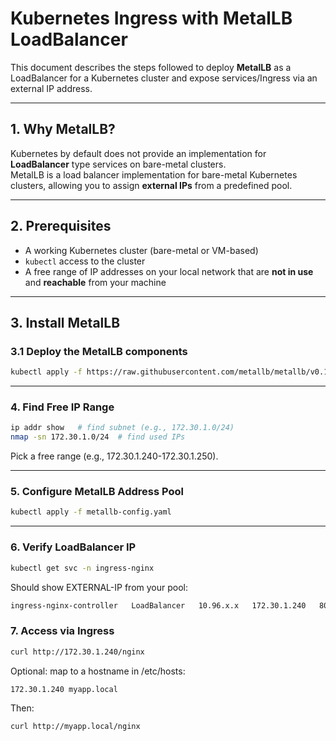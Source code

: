# Kubernetes Ingress with MetalLB LoadBalancer

This document describes the steps followed to deploy **MetalLB** as a LoadBalancer for a Kubernetes cluster and expose services/Ingress via an external IP address.

---

## 1. Why MetalLB?
Kubernetes by default does not provide an implementation for **LoadBalancer** type services on bare-metal clusters.  
MetalLB is a load balancer implementation for bare-metal Kubernetes clusters, allowing you to assign **external IPs** from a predefined pool.

---

## 2. Prerequisites
- A working Kubernetes cluster (bare-metal or VM-based)
- `kubectl` access to the cluster
- A free range of IP addresses on your local network that are **not in use** and **reachable** from your machine

---

## 3. Install MetalLB

### 3.1 Deploy the MetalLB components
```bash
kubectl apply -f https://raw.githubusercontent.com/metallb/metallb/v0.14.9/config/manifests/metallb-native.yaml
```
---

### 4. Find Free IP Range
```bash
ip addr show   # find subnet (e.g., 172.30.1.0/24)
nmap -sn 172.30.1.0/24  # find used IPs
```
Pick a free range (e.g., 172.30.1.240-172.30.1.250).

----

### 5. Configure MetalLB Address Pool
```bash
kubectl apply -f metallb-config.yaml
```

---

### 6. Verify LoadBalancer IP
```bash
kubectl get svc -n ingress-nginx
```
Should show EXTERNAL-IP from your pool:
```bash
ingress-nginx-controller   LoadBalancer   10.96.x.x   172.30.1.240   80:xxxx/TCP,443:xxxx/TCP
```

### 7. Access via Ingress
```bash
curl http://172.30.1.240/nginx
```
Optional: map to a hostname in /etc/hosts:
```bash
172.30.1.240 myapp.local
```
Then:
```bash
curl http://myapp.local/nginx
```
